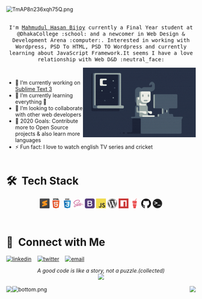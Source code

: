 ![TmAP8n236xqh75Q.png](https://i.loli.net/2020/07/13/OiwrC2KRZNPA9cJ.png)
<br>
<br>
<p align="center">
  <samp>
    I'm <a href="https://dev-mhbportfolio.pantheonsite.io/">Mahmudul Hasan Bijoy</a> currently a Final Year student at @DhakaCollege :school: </a> and a newcomer in Web Design & Development  Arena :computer:. Interested in working with Wordpress, PSD To HTML, PSD TO Wordpress and currently learning about JavaScript Framework.It seems I have a love relationship with Web D&D :neutral_face:
  </samp>
</p>

<img alt="Night Coding" src="https://raw.githubusercontent.com/AVS1508/AVS1508/master/assets/Night-Coding.gif" align="right"/><br>
 - 🔭 I’m currently working on <a href="https://www.sublimetext.com/">Sublime Text 3</a>
 - 🌱 I’m currently learning everything 🤣
 - 👯 I’m looking to collaborate with other web developers
 - 🥅 2020 Goals: Contribute more to Open Source projects & also learn more languages
 - ⚡ Fun fact: I love to watch english TV series and cricket <br> <br>

# 🛠 &nbsp;Tech Stack
<p align="center">
<img alt="sublime" width="26px" src="https://raw.githubusercontent.com/github/explore/80688e429a7d4ef2fca1e82350fe8e3517d3494d/topics/sublime-text/sublime-text.png"/>
<img alt="HTML5" width="26px" src="https://raw.githubusercontent.com/github/explore/80688e429a7d4ef2fca1e82350fe8e3517d3494d/topics/html/html.png"/>
<img alt="CSS3" width="26px" src="https://raw.githubusercontent.com/github/explore/80688e429a7d4ef2fca1e82350fe8e3517d3494d/topics/css/css.png"/>
<img alt="Sass" width="26px" src="https://raw.githubusercontent.com/github/explore/80688e429a7d4ef2fca1e82350fe8e3517d3494d/topics/sass/sass.png" />
<img alt="Bootstrap" width="26px" src="https://raw.githubusercontent.com/github/explore/80688e429a7d4ef2fca1e82350fe8e3517d3494d/topics/bootstrap/bootstrap.png"/>
<img alt="JavaScript" width="26px" src="https://raw.githubusercontent.com/github/explore/80688e429a7d4ef2fca1e82350fe8e3517d3494d/topics/javascript/javascript.png"/>
<img alt="wordpress" width="26px" src="https://raw.githubusercontent.com/github/explore/80688e429a7d4ef2fca1e82350fe8e3517d3494d/topics/wordpress/wordpress.png"/>
<img alt="npm" width="26px" src="https://raw.githubusercontent.com/github/explore/80688e429a7d4ef2fca1e82350fe8e3517d3494d/topics/npm/npm.png"/>
  <img alt="gulp" width="26px" src="https://raw.githubusercontent.com/github/explore/80688e429a7d4ef2fca1e82350fe8e3517d3494d/topics/gulp/gulp.png"/>
<img alt="GitHub" width="26px" src="https://raw.githubusercontent.com/github/explore/78df643247d429f6cc873026c0622819ad797942/topics/github/github.png" />
<img alt="Terminal" width="26px" src="https://raw.githubusercontent.com/github/explore/80688e429a7d4ef2fca1e82350fe8e3517d3494d/topics/terminal/terminal.png"/>
</p>
<br>

# 🤝 &nbsp;Connect with Me
  [![linkedin](https://user-images.githubusercontent.com/25087769/87172072-530a5080-c2dc-11ea-8e2c-8ee4dbf3394b.png)](https://www.linkedin.com/in/mhbijoy007/) &nbsp;&nbsp;
  [![twitter](https://user-images.githubusercontent.com/25087769/87172407-de83e180-c2dc-11ea-9479-a894758266c3.png)](https://twitter.com/bijoyhasan6) &nbsp;&nbsp;
  [![email](https://user-images.githubusercontent.com/25087769/87174308-a4680f00-c2df-11ea-90b0-5fa1fa76d2f1.png)](https://mail.google.com/mail/u/0/) &nbsp;
<br>

<p align="center">
  <i>A good code is like a story, not a puzzle.(collected)</i><br/>
<img src="https://visitor-badge.glitch.me/badge?page_id=mahmudul-hasan-bijoy.mahmudul-hasan-bijoy"/>
</p>

<a href="https://github.com/anuraghazra/github-readme-stats">
  <img align="right" src="https://github-readme-stats.vercel.app/api?username=mahmudul-hasan-bijoy&show_icons=true&theme=vue&hide=contribs,issues" />
  <img align="left" src="https://github-readme-stats.vercel.app/api/top-langs/?username=mahmudul-hasan-bijoy&layout=compact" />
</a>

![bottom.png](https://i.loli.net/2020/07/12/b3grZD6LFseGuUP.png)

